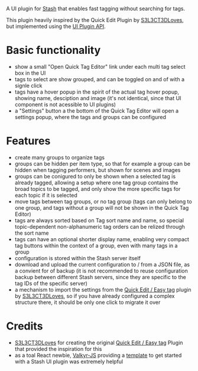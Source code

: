 A UI plugin for [Stash](https://github.com/stashapp/stash) that enables fast tagging without searching for tags.

This plugin heavily inspired by the Quick Edit Plugin by [S3L3CT3DLoves](https://github.com/S3L3CT3DLoves), but implemented using the [UI Plugin API](https://docs.stashapp.cc/in-app-manual/plugins/uipluginapi/).

# Basic functionality
* show a small "Open Quick Tag Editor" link under each multi tag select box in the UI
* tags to select are show grouped, and can be toggled on and of with a signle click
* tags have a hover popup in the spirit of the actual tag hover popup, showing name, desciption and image (it's not identical, since that UI component is not acessible to UI plugins)
* a "Settings" button a the bottom of the Quick Tag Editor will open a settings popup, where the tags and groups can be configured

# Features
* create many groups to organize tags
* groups can be hidden per item type, so that for example a group can be hidden when tagging performers, but shown for scenes and images
* groups can be conigured to only be shown when a selected tag is already tagged, allowing a setup where one tag group contains the broad topics to be tagged, and only show the more specific tags for each topic if it is selected
* move tags between tag groups, or no tag group (tags can only belong to one group, and tags without a group will not be shown in the Quick Tag Editor)
* tags are always sorted based on Tag sort name and name, so special topic-dependent non-alphanumeric tag orders can be relized through the sort name
* tags can have an optional shorter display name, enabling very compact tag buttons within the context of a group, even with many tags in a group
* configuration is stored within the Stash server itself
* download and upload the current configuration to / from a JSON file, as a convient for of backup (it is not recommended to reuse configuration backup between different Stash servers, since they are specific to the tag IDs of the specific server)
* a mechanism to import the settings from the [Quick Edit / Easy tag](https://github.com/S3L3CT3DLoves/stashPlugins) plugin by [S3L3CT3DLoves](https://github.com/S3L3CT3DLoves), so if you have already configured a complex structure there, it should be only one click to migrate it over

# Credits
* [S3L3CT3DLoves](https://github.com/S3L3CT3DLoves) for creating the original [Quick Edit / Easy tag](https://github.com/S3L3CT3DLoves/stashPlugins) Plugin that provided the inspiration for this
* as a toal React newbie, [Valkyr-JS](https://github.com/Valkyr-JS/StashPluginTemplate) providing a [template](https://github.com/Valkyr-JS/StashPluginTemplate) to get started with a Stash UI plugin was extremely helpful
